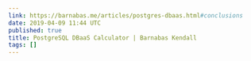 ```yaml
---
link: https://barnabas.me/articles/postgres-dbaas.html#conclusions
date: 2019-04-09 11:44 UTC
published: true
title: PostgreSQL DBaaS Calculator | Barnabas Kendall
tags: []
---
```



